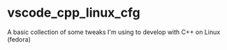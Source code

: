 # vscode_cpp_linux_cfg
A basic collection of some tweaks I'm using to develop with C++ on Linux (fedora)

